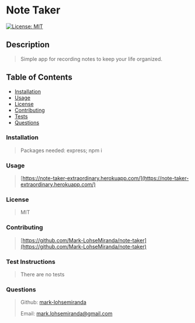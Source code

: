 

# Note Taker

[![License: MIT](https://img.shields.io/badge/License-MIT-yellow.svg)](https://opensource.org/licenses/MIT)

## Description

>
> Simple app for recording notes to keep your life organized.
>

## Table of Contents
* [Installation](#installation)
* [Usage](#usage)
* [License](#license)
* [Contributing](#contributing)
* [Tests](#tests)
* [Questions](#questions)

### Installation

>
> Packages needed: express; npm i
>

### Usage

>
> [https://note-taker-extraordinary.herokuapp.com/](https://note-taker-extraordinary.herokuapp.com/)
>

### License

>
> MIT
>

### Contributing

>
> [https://github.com/Mark-LohseMiranda/note-taker](https://github.com/Mark-LohseMiranda/note-taker)
>

### Test Instructions

>
> There are no tests
>

### Questions

>
>Github: [mark-lohsemiranda](https://www.github.com/mark-lohsemiranda)
>
>Email: [mark.lohsemiranda@gmail.com](mailto:mark.lohsemiranda@gmail.com)
>

